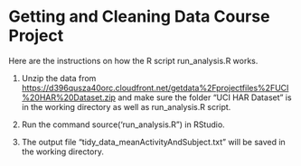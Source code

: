 # Getting and Cleaning Data Course Project

Here are the instructions on how the R script run_analysis.R works. 

1. Unzip the data from 
https://d396qusza40orc.cloudfront.net/getdata%2Fprojectfiles%2FUCI%20HAR%20Dataset.zip
and make sure the folder “UCI HAR Dataset” is in the working directory as well as run_analysis.R script.

3. Run the command source(‘run_analysis.R”) in RStudio.

4. The output file “tidy_data_meanActivityAndSubject.txt” will be saved in the working directory.
 


